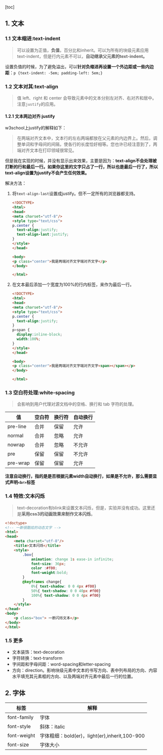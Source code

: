 [toc]

## 1. 文本

### 1.1 文本缩进:text-indent
> 可以设置为正值，**负值**，百分比和inherit。可以为所有的块级元素应用text-indent，但是行内元素不可以，**自动继承父元素的text-indent。**

设置负值的时候，为了避免溢出，可以**针对负缩进再设置一个外边距或一些内边距**：`p {text-indent: -5em; padding-left: 5em;}`

### 1.2 文本对其:text-align
> 值 left、right 和 center 会导致元素中的文本分别左对齐、右对齐和居中。注意`justify`的应用。

#### 1.2.1 文本两边对齐:justify

w3school上justify的解释如下：
> 在两端对齐文本中，文本行的左右两端都放在父元素的内边界上。然后，调整单词和字母间的间隔，使各行的长度恰好相等。您也许已经注意到了，两端对齐文本在打印领域很常见。

但是我在实现的时候，并没有显示出来效果，主要是因为：**text-align不会处理被打断的行和最后一行。如果你这里的文字只占了一行，所以也是最后一行了，所以text-align设置为justify不会产生任何效果。**


解决方法：
1. 将`text-align-last`设置成justify。但不一定所有的浏览器都支持。
    ```html
    <!DOCTYPE>
    <html>
    <head>
    <meta charset="utf-8"/>
    <style type="text/css">
    p.center {
      text-align:justify;
      text-align-last:justify;
    }
    </style>
    </head>
    
    <body>
    <p class="center">我是两端对齐文字端对齐文字</p>
    </body>
    
    </html>
    ```
2. 在文本最后添加一个宽度为100%的行内标签，来作为最后一行。
    ```html
    <!DOCTYPE>
    <html>
    <head>
    <meta charset="utf-8"/>
    <style type="text/css">
    p.center {
      text-align:justify;
    }
    p>span {
      display:inline-block;
      width:100%;
    }
    </style>
    </head>
    
    <body>
    <p class="center">我是两端对齐文字端对齐文字<span></span></p>
    </body>
    
    </html>
    ```

### 1.3 空白符处理:white-spacing
> 会影响到用户代理对源文档中的空格、换行和 tab 字符的处理。

|值	|空白符|	换行符	|自动换行|
| - | - | - | - |
|pre-line|	合并	|保留	|允许|
|normal|	合并|	忽略|	允许|
|nowrap|	合并|	忽略|	不允许||
|pre	|保留|	保留|	不允许|
|pre-wrap|	保留|	保留|	允许|

**注意自动换行，指的是是否根据元素width自动换行，如果是不允许，那么需要显式声明`<br>`标签**

### 1.4 特效:文本闪烁
> text-decoration有blink来设置文本闪烁，但是，实验并没有成功。这里还是**采用css3的动画效果来制作文本闪烁**。

```html
<!doctype>
<!-- 一断很酷炫的动态文字 -->
<html>
<head>
	<meta charset="utf-8"/>
	<title>文本闪烁</title>
	<style>
		.box{
			animation: change 1s ease-in infinite;
			font-size: 36px;
			color :#f00;
			font-weight:bold;
		}
		@keyframes change{
			0%{ text-shadow: 0 0 4px #f00}  
			50%{ text-shadow: 0 0 40px #f00}  
			100%{ text-shadow: 0 0 4px #f00}  
		}
	</style>
</head>
<body>
	<p class="box"> 一断闪烁文本</p>
</body>
</html>
```

### 1.5 更多
- 文本装饰：text-decoration
- 字符转换：text-transform
- 字间距和字母间距：word-spacing和letter-spacing
- 方向：direction。影响块级元素中文本的书写方向、表中列布局的方向、内容水平填充其元素框的方向、以及两端对齐元素中最后一行的位置。


## 2. 字体

| 标签 | 解释 |
| - | -|
| font-family | 字体 |
| font-style | 斜体：italic|
| font-weight | 字体粗细：bold(er)，light(er),inherit,100-900 |
| font-size | 字体大小 |